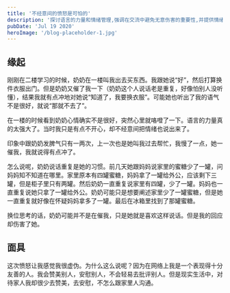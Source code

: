 ```yaml
---
title: '不经意间的愤怒是可怕的'
description: '探讨语言的力量和情绪管理,强调在交流中避免无意伤害的重要性,并提供情绪调节的建议。'
pubDate: 'Jul 19 2020'
heroImage: '/blog-placeholder-1.jpg'
---
```


## 缘起

刚刚在二楼学习的时候，奶奶在一楼叫我出去买东西。我跟她说“好”，然后打算换件衣服出门。但是奶奶又催了我一下（奶奶这个人说话老是重复，好像怕别人没听懂），结果我就有点冲地对她说“知道了，我要换衣服”。可能她也听出了我的语气不是很好，就说“那就不去了”。

在一楼的时候看到奶奶心情确实不是很好，突然心里就咯噔了一下。语言的力量真的太强大了。当时我只是有点不开心，却不经意间把情绪也说出来了。

印象中跟奶奶发脾气只有一两次，上一次也是她叫我过去帮忙，我慢了一点，她一催我，我就说得有点冲了。

怎么说呢，奶奶说话重复是她的习惯。前几天她跟妈妈说家里的蜜糖少了一罐，问妈妈知不知道在哪里。家里原本有四罐蜜糖，妈妈拿了一罐给外公，应该剩下三罐，但是柜子里只有两罐。然后奶奶一直重复说家里有四罐，少了一罐。妈妈也一直重复说她只拿了一罐给外公。奶奶可能只是想要阐述家里少了一罐蜜糖，但是她一直重复就好像在怀疑妈妈拿多了一罐。最后在冰箱里找到了那罐蜜糖。

换位思考的话，奶奶可能并不是在催我，只是她就是喜欢这样说话。但是我的回应却伤害了她。

## 面具

这次愤怒让我感觉我很虚伪。为什么这么说呢？因为在网络上我是一个表现得十分友善的人。我会赞美别人，安慰别人，不会轻易去批评别人。但是现实生活中，对待家人我却很少去赞美，去安慰，不怎么跟家里人沟通。
